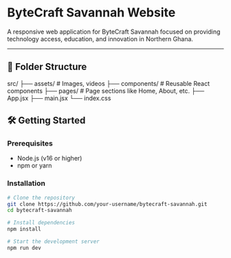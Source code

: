 # ByteCraft Savannah Website

A responsive web application for ByteCraft Savannah focused on providing technology access, education, and innovation in Northern Ghana.

---
## 📁 Folder Structure
src/
├── assets/ # Images, videos
├── components/ # Reusable React components
├── pages/ # Page sections like Home, About, etc.
├── App.jsx
├── main.jsx
└── index.css

## 🛠️ Getting Started

### Prerequisites

- Node.js (v16 or higher)
- npm or yarn

### Installation

```bash
# Clone the repository
git clone https://github.com/your-username/bytecraft-savannah.git
cd bytecraft-savannah

# Install dependencies
npm install

# Start the development server
npm run dev
